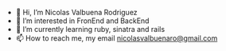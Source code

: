- 👋 Hi, I’m Nicolas Valbuena Rodriguez 
- 👀 I’m interested in FronEnd and BackEnd
- 🌱 I’m currently learning ruby, sinatra and rails
- 📫 How to reach me, my email nicolasvalbuenaro@gmail.com
